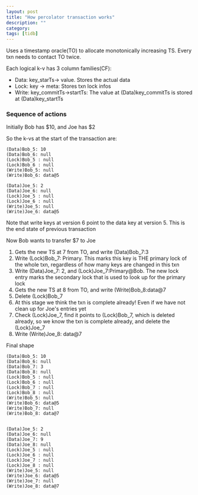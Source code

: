 ```yaml
---
layout: post
title: "How percolator transaction works"
description: ""
category: 
tags: [tidb]
---
```


Uses a timestamp oracle(TO) to allocate monotonically increasing TS. Every txn needs to contact TO twice.

Each logical k-v has 3 column families(CF):
* Data: key_starTs-> value. Stores the actual data
* Lock: key -> meta: Stores txn lock infos
* Write: key_commitTs->startTs: The value at (Data)key_commitTs is stored at (Data)key_startTs

### Sequence of actions

Initially Bob has $10, and Joe has $2

So the k-vs at the start of the transaction are:

```
(Data)Bob_5: 10
(Data)Bob_6: null
(Lock)Bob_5 : null
(Lock)Bob_6 : null
(Write)Bob_5: null
(Write)Bob_6: data@5

(Data)Joe_5: 2
(Data)Joe_6: null
(Lock)Joe_5 : null
(Lock)Joe_6 : null
(Write)Joe_5: null
(Write)Joe_6: data@5
```

Note that write keys at version 6 point to the data key at version 5. This is the end state of previous transaction

Now Bob wants to transfer $7 to Joe
1. Gets the new TS at 7 from TO, and write (Data)Bob_7:3 
2. Write (Lock)Bob_7: Primary. This marks this key is THE primary lock of the whole txn, regardless of how many keys are changed in this txn 
3. Write (Data)Joe_7: 2, and (Lock)Joe_7:Primary@Bob. The new lock entry marks the secondary lock that is used to look up for the primary lock 
4. Gets the new TS at 8 from TO, and write (Write)Bob_8:data@7
5. Delete (Lock)Bob_7
6. At this stage we think the txn is complete already! Even if we have not clean up for Joe's entries yet
7. Check (Lock)Joe_7, find it points to (Lock)Bob_7, which is deleted already, so we know the txn is complete already, and delete the (Lock)Joe_7
8. Write (Write)Joe_8: data@7


Final shape

```
(Data)Bob_5: 10
(Data)Bob_6: null
(Data)Bob_7: 3
(Data)Bob_8: null
(Lock)Bob_5 : null
(Lock)Bob_6 : null
(Lock)Bob_7 : null
(Lock)Bob_8 : null
(Write)Bob_5: null
(Write)Bob_6: data@5
(Write)Bob_7: null
(Write)Bob_8: data@7


(Data)Joe_5: 2
(Data)Joe_6: null
(Data)Joe_7: 9
(Data)Joe_8: null
(Lock)Joe_5 : null
(Lock)Joe_6 : null
(Lock)Joe_7 : null
(Lock)Joe_8 : null
(Write)Joe_5: null
(Write)Joe_6: data@5
(Write)Joe_7: null
(Write)Joe_8: data@7
```




